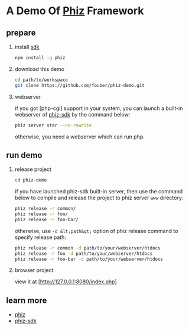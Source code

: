 A Demo Of [Phiz](https://github.com/fouber/phiz) Framework
========

## prepare

1. install [sdk](https://github.com/fouber/phiz-tool)

    ```bash
    npm install -g phiz
    ```

1. download this demo

    ```bash
    cd path/to/workspace
    git clone https://github.com/fouber/phiz-demo.git
    ```

1. webserver

    if you got [php-cgi] support in your system, you can launch a built-in webserver of [phiz-sdk](ttps://github.com/fouber/phiz-tool) by the command below:
    
    ```bash
    phiz server star --no-rewrite
    ```
    
    otherwise, you need a webserver which can run php.

## run demo

1. release project

    ```bash
    cd phiz-demo
    ```
    
    if you have launched phiz-sdk built-in server, then use the command below to compile and release the project to phiz server ``www`` directory:
    
    ```bash
    phiz release -r common/
    phiz release -r foo/
    phiz release -r foo-bar/
    ```
    
    otherwise, use ``-d &lt;path&gt;`` option of phiz release command to specify release path: 
    
    ```bash
    phiz release -r common -d path/to/your/webserver/htdocs
    phiz release -r foo -d path/to/your/webserver/htdocs
    phiz release -r foo-bar -d path/to/your/webserver/htdocs
    ```

1. browser project

    view it at [http://127.0.0.1:8080/index.php]


## learn more

* [phiz](https://github.com/fouber/phiz)
* [phiz-sdk](https://github.com/fouber/phiz-tool)